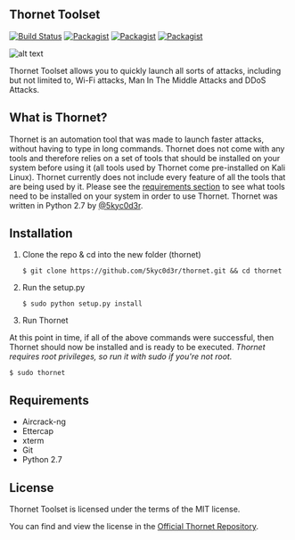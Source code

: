 ## Thornet Toolset
[![Build Status](https://travis-ci.org/5kyc0d3r/thornet.svg?branch=master)](https://travis-ci.org/5kyc0d3r/thornet)
[![Packagist](https://img.shields.io/badge/python-2.7-yellow.svg)](https://www.python.org)
[![Packagist](https://img.shields.io/packagist/l/doctrine/orm.svg?maxAge=2592000)](https://github.com/5kyc0d3r/thornet/blob/master/LICENSE)
[![Packagist](https://img.shields.io/badge/platform-Linux-orange.svg)](#)

![alt text](http://i.imgur.com/826hoc3.png "Thornet Toolset v1.2")

Thornet Toolset allows you to quickly launch all sorts of attacks, including but not limited to, Wi-Fi attacks, Man In The Middle Attacks and DDoS Attacks.

## What is Thornet?

Thornet is an automation tool that was made to launch faster attacks, without having to type in long commands. Thornet does not come with any tools and therefore relies on a set of tools that should be installed on your system before using it (all tools used by Thornet come pre-installed on Kali Linux). Thornet currently does not include every feature of all the tools that are being used by it. Please see the [requirements section](#requirements) to see what tools need to be installed on your system in order to use Thornet.
Thornet was written in Python 2.7 by [@5kyc0d3r](https://github.com/5kyc0d3r).

## Installation
1. Clone the repo & cd into the new folder (thornet)

   ```$ git clone https://github.com/5kyc0d3r/thornet.git && cd thornet```

2. Run the setup.py
   
   ```$ sudo python setup.py install```
   
3. Run Thornet

  At this point in time, if all of the above commands were successful, then Thornet should now be installed and is ready to be executed.
  *Thornet requires root privileges, so run it with sudo if you're not root.*

   ```$ sudo thornet```

## Requirements
* Aircrack-ng
* Ettercap
* xterm
* Git
* Python 2.7

## License
Thornet Toolset is licensed under the terms of the MIT license.

You can find and view the license in the [Official Thornet Repository](https://github.com/5kyc0d3r/thornet/blob/master/LICENSE).

